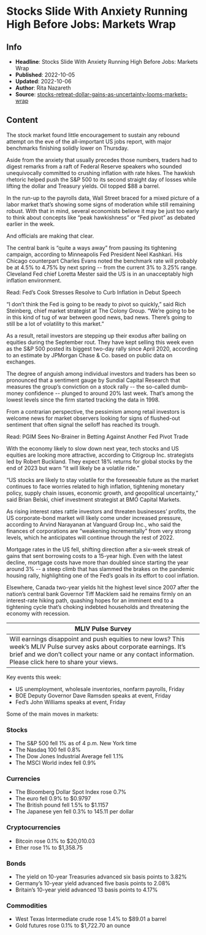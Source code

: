# Stocks Slide With Anxiety Running High Before Jobs: Markets Wrap

## Info

*   **Headline**: Stocks Slide With Anxiety Running High Before Jobs: Markets Wrap
*   **Published**: 2022-10-05
*   **Updated**: 2022-10-06
*   **Author**: Rita Nazareth
*   **Source**: [stocks-retreat-dollar-gains-as-uncertainty-looms-markets-wrap](https://www.bloomberg.com/news/articles/2022-10-05/stocks-retreat-dollar-gains-as-uncertainty-looms-markets-wrap)
## Content




The stock market found little encouragement to sustain any rebound attempt on the eve of the all-important US jobs report, with major benchmarks finishing solidly lower on Thursday.

Aside from the anxiety that usually precedes those numbers, traders had to digest remarks from a raft of Federal Reserve speakers who sounded unequivocally committed to crushing inflation with rate hikes. The hawkish rhetoric helped push the S&P 500 to its second straight day of losses while lifting the dollar and Treasury yields. Oil topped $88 a barrel.

In the run-up to the payrolls data, Wall Street braced for a mixed picture of a labor market that’s showing some signs of moderation while still remaining robust. With that in mind, several economists believe it may be just too early to think about concepts like “peak hawkishness” or “Fed pivot” as debated earlier in the week.

And officials are making that clear.

The central bank is “quite a ways away” from pausing its tightening campaign, according to Minneapolis Fed President Neel Kashkari. His Chicago counterpart Charles Evans noted the benchmark rate will probably be at 4.5% to 4.75% by next spring -- from the current 3% to 3.25% range. Cleveland Fed chief Loretta Mester said the US is in an unacceptably high inflation environment.

Read: Fed’s Cook Stresses Resolve to Curb Inflation in Debut Speech

“I don’t think the Fed is going to be ready to pivot so quickly,” said Rich Steinberg, chief market strategist at The Colony Group. “We’re going to be in this kind of tug of war between good news, bad news. There’s going to still be a lot of volatility to this market.”

As a result, retail investors are stepping up their exodus after bailing on equities during the September rout. They have kept selling this week even as the S&P 500 posted its biggest two-day rally since April 2020, according to an estimate by JPMorgan Chase & Co. based on public data on exchanges.

The degree of anguish among individual investors and traders has been so pronounced that a sentiment gauge by Sundial Capital Research that measures the group’s conviction on a stock rally -- the so-called dumb-money confidence -- plunged to around 20% last week. That’s among the lowest levels since the firm started tracking the data in 1998.

From a contrarian perspective, the pessimism among retail investors is welcome news for market observers looking for signs of flushed-out sentiment that often signal the selloff has reached its trough.

Read: PGIM Sees No-Brainer in Betting Against Another Fed Pivot Trade

With the economy likely to slow down next year, tech stocks and US equities are looking more attractive, according to Citigroup Inc. strategists led by Robert Buckland. They expect 18% returns for global stocks by the end of 2023 but warn “it will likely be a volatile ride.”

“US stocks are likely to stay volatile for the foreseeable future as the market continues to face worries related to high inflation, tightening monetary policy, supply chain issues, economic growth, and geopolitical uncertainty,” said Brian Belski, chief investment strategist at BMO Capital Markets.

As rising interest rates rattle investors and threaten businesses’ profits, the US corporate-bond market will likely come under increased pressure, according to Arvind Narayanan at Vanguard Group Inc., who said the finances of corporations are “weakening incrementally” from very strong levels, which he anticipates will continue through the rest of 2022.

Mortgage rates in the US fell, shifting direction after a six-week streak of gains that sent borrowing costs to a 15-year high. Even with the latest decline, mortgage costs have more than doubled since starting the year around 3% -- a steep climb that has slammed the brakes on the pandemic housing rally, highlighting one of the Fed’s goals in its effort to cool inflation.

Elsewhere, Canada two-year yields hit the highest level since 2007 after the nation’s central bank Governor Tiff Macklem said he remains firmly on an interest-rate hiking path, quashing hopes for an imminent end to a tightening cycle that’s choking indebted households and threatening the economy with recession.

| MLIV Pulse Survey |
| --- |
| Will earnings disappoint and push equities to new lows? This week’s MLIV Pulse survey asks about corporate earnings. It’s brief and we don’t collect your name or any contact information. Please click here to share your views. |

Key events this week:

*   US unemployment, wholesale inventories, nonfarm payrolls, Friday
*   BOE Deputy Governor Dave Ramsden speaks at event, Friday
*   Fed’s John Williams speaks at event, Friday

Some of the main moves in markets:

### Stocks

*   The S&P 500 fell 1% as of 4 p.m. New York time
*   The Nasdaq 100 fell 0.8%
*   The Dow Jones Industrial Average fell 1.1%
*   The MSCI World index fell 0.9%

### Currencies

*   The Bloomberg Dollar Spot Index rose 0.7%
*   The euro fell 0.9% to $0.9797
*   The British pound fell 1.5% to $1.1157
*   The Japanese yen fell 0.3% to 145.11 per dollar

### Cryptocurrencies

*   Bitcoin rose 0.1% to $20,010.03
*   Ether rose 1% to $1,358.75

### Bonds

*   The yield on 10-year Treasuries advanced six basis points to 3.82%
*   Germany’s 10-year yield advanced five basis points to 2.08%
*   Britain’s 10-year yield advanced 13 basis points to 4.17%

### Commodities

*   West Texas Intermediate crude rose 1.4% to $89.01 a barrel
*   Gold futures rose 0.1% to $1,722.70 an ounce